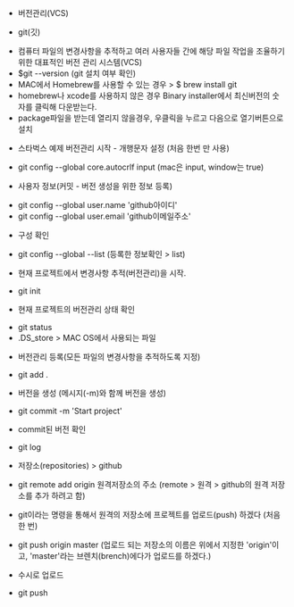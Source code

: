 * 버전관리(VCS)

* git(깃)
- 컴퓨터 파일의 변경사항을 추적하고 여러 사용자들 간에 해당 파일 작업을 조율하기 위한 대표적인 버전 관리 시스템(VCS)
- $git --version (git 설치 여부 확인)
- MAC에서 Homebrew를 사용할 수 있는 경우 > $ brew install git 
- homebrew나 xcode를 사용하지 않은 경우 Binary installer에서 최신버전의 숫자를 클릭해 다운받는다.
- package파일을 받는데 열리지 않을경우, 우클릭을 누르고 다음으로 열기버튼으로 설치

* 스타벅스 예제 버전관리 시작 - 개행문자 설정 (처음 한번 만 사용)
- git config --global core.autocrlf input 
  (mac은 input, window는 true)

* 사용자 정보(커밋 - 버전 생성을 위한 정보 등록)
- git config --global user.name 'github아이디'
- git config --global user.email 'github이메일주소'

* 구성 확인
- git config --global --list 
  (등록한 정보확인 > list)

* 현재 프로젝트에서 변경사항 추적(버전관리)을 시작.
- git init

* 현재 프로젝트의 버전관리 상태 확인
- git status
- .DS_store > MAC OS에서 사용되는 파일

* 버전관리 등록(모든 파일의 변경사항을 추적하도록 지정)
- git add .

* 버전을 생성 (메시지(-m)와 함께 버전을 생성)
- git commit -m 'Start project'

* commit된 버전 확인
- git log

* 저장소(repositories) > github
- git remote add origin 원격저장소의 주소
  (remote > 원격 > github의 원격 저장소를 추가 하려고 함)

* git이라는 명령을 통해서 원격의 저장소에 프로젝트를 업로드(push) 하겠다 (처음 한 번)
- git push origin master
  (업로드 되는 저장소의 이름은 위에서 지정한 'origin'이고, 'master'라는 브렌치(brench)에다가 업로드를 하겠다.)

* 수시로 업로드
- git push
